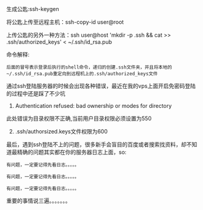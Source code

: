生成公匙:ssh-keygen

将公匙上传至远程主机：ssh-copy-id user@root

上传公匙的另外一种方法：ssh user@host 'mkdir -p .ssh && cat >> .ssh/authorized_keys' < ~/.ssh/id_rsa.pub

命令解释:

`后面的冒号表示登录后执行的shell命令，递归的创建.ssh文件夹，并且将本地的~/.ssh/id_rsa.pub重定向到远程机上的.ssh/authorized_keys文件`

通过ssh登陆服务器的时候会出现各种错误，最近在我的vps上面开启免密码登陆的过程中还是踩了不少坑

1. Authentication refused: bad ownership or modes for directory

此处错误为目录权限不正确,当前用户目录权限必须设置为550

2. .ssh/authorsized.keys文件权限为600

最后，遇到ssh登陆不上的问题，很多新手会盲目的百度或者搜索找资料，却不知道最精确的问题其实都在你的服务器日志上面，so:
```
有问题，一定要记得先看日志。。。。。

有问题，一定要记得先看日志。。。。。

有问题，一定要记得先看日志。。。。。
```
重要的事情说三遍。。。。。。。
